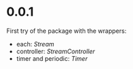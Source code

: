 # 0.0.1
First try of the package with the wrappers:
* each: *Stream*
* controller: *StreamController*
* timer and periodic: *Timer*